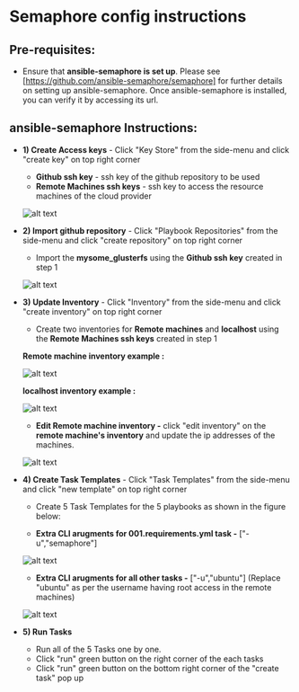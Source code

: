 # Semaphore config instructions
## Pre-requisites: 
- Ensure that **ansible-semaphore is set up**. Please see [https://github.com/ansible-semaphore/semaphore] for further details on setting up ansible-semaphore.
Once ansible-semaphore is installed, you can verify it by accessing its url.

## ansible-semaphore Instructions:

- **1) Create Access keys** - Click "Key Store" from the side-menu and click "create key" on top right corner
  - **Github ssh key** - ssh key of the github repository to be used
  - **Remote Machines ssh keys** - ssh key to access the resource machines of the cloud provider
  
  ![alt text](../../images/semaphore_1_create_key.png)
  
- **2) Import github repository** - Click "Playbook Repositories" from the side-menu and click "create repository" on top right corner
  - Import the **mysome_glusterfs** using the **Github ssh key** created in step 1
  
  ![alt text](../../images/semaphore_2_import_repository.png)
  
- **3) Update Inventory** - Click "Inventory" from the side-menu and click "create inventory" on top right corner
  - Create two inventories for **Remote machines** and **localhost** using the **Remote Machines ssh keys** created in step 1
  
  **Remote machine inventory example :**
  
  ![alt text](../../images/semaphore_3_create_remote_inventory.png)
  
  **localhost inventory example :**
  
  ![alt text](../../images/semaphore_3_localhost_inventory.png)
  
  - **Edit Remote machine inventory -** click "edit inventory" on the **remote machine's inventory** and update the ip addresses of the machines.
  
  ![alt text](../../images/semaphore_3_edit_remote_machine_inventory.png)
  
- **4) Create Task Templates** - Click "Task Templates" from the side-menu and click "new template" on top right corner
  - Create 5 Task Templates for the 5 playbooks as shown in the figure below:
  
  - **Extra CLI arugments for 001.requirements.yml task -** ["-u","semaphore"]
  
  ![alt text](../../images/semaphore_4_requirements_task.png)
  
  - **Extra CLI arugments for all other tasks -** ["-u","ubuntu"]  (Replace "ubuntu" as per the username having root access in the remote machines)
  
  ![alt text](../../images/semaphore_4_all_other_tasks.png)
    
- **5) Run Tasks** 
  - Run all of the 5 Tasks one by one.
  - Click "run" green button on the right corner of the each tasks
  - Click "run" green button on the bottom right corner of the "create task" pop up
  
  
  
  
  
  
 
  
